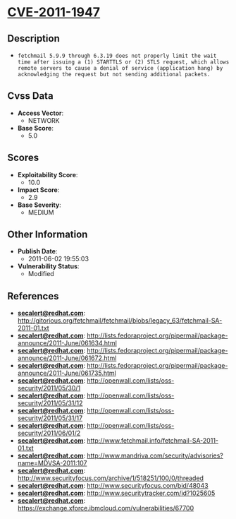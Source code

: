 
# [CVE-2011-1947](https://cve.mitre.org/cgi-bin/cvename.cgi?name=CVE-2011-1947)

## Description

- `fetchmail 5.9.9 through 6.3.19 does not properly limit the wait time after issuing a (1) STARTTLS or (2) STLS request, which allows remote servers to cause a denial of service (application hang) by acknowledging the request but not sending additional packets.`

## Cvss Data

- **Access Vector**:
  - NETWORK
- **Base Score**:
  - 5.0

## Scores

- **Exploitability Score**:
  - 10.0
- **Impact Score**:
  - 2.9
- **Base Severity**:
  - MEDIUM

## Other Information

- **Publish Date**:
  - 2011-06-02 19:55:03
- **Vulnerability Status**:
  - Modified

## References

- **secalert@redhat.com**: http://gitorious.org/fetchmail/fetchmail/blobs/legacy_63/fetchmail-SA-2011-01.txt
- **secalert@redhat.com**: http://lists.fedoraproject.org/pipermail/package-announce/2011-June/061634.html
- **secalert@redhat.com**: http://lists.fedoraproject.org/pipermail/package-announce/2011-June/061672.html
- **secalert@redhat.com**: http://lists.fedoraproject.org/pipermail/package-announce/2011-June/061735.html
- **secalert@redhat.com**: http://openwall.com/lists/oss-security/2011/05/30/1
- **secalert@redhat.com**: http://openwall.com/lists/oss-security/2011/05/31/12
- **secalert@redhat.com**: http://openwall.com/lists/oss-security/2011/05/31/17
- **secalert@redhat.com**: http://openwall.com/lists/oss-security/2011/06/01/2
- **secalert@redhat.com**: http://www.fetchmail.info/fetchmail-SA-2011-01.txt
- **secalert@redhat.com**: http://www.mandriva.com/security/advisories?name=MDVSA-2011:107
- **secalert@redhat.com**: http://www.securityfocus.com/archive/1/518251/100/0/threaded
- **secalert@redhat.com**: http://www.securityfocus.com/bid/48043
- **secalert@redhat.com**: http://www.securitytracker.com/id?1025605
- **secalert@redhat.com**: https://exchange.xforce.ibmcloud.com/vulnerabilities/67700
